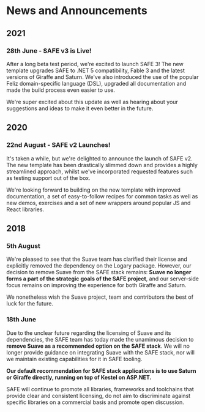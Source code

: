 # News and Announcements
## 2021
### 28th June - SAFE v3 is Live!
After a long beta test period, we're excited to launch SAFE 3! The new template upgrades SAFE to .NET 5 compatibility, Fable 3 and the latest versions of Giraffe and Saturn. We've also introduced the use of the popular Feliz domain-specific language (DSL), upgraded all documentation and made the build process even easier to use.

We're super excited about this update as well as hearing about your suggestions and ideas to make it even better in the future.

## 2020
### 22nd August - SAFE v2 Launches!
It's taken a while, but we're delighted to announce the launch of SAFE v2. The new template has been drastically slimmed down and provides a highly streamlined approach, whilst we've incorporated requested features such as testing support out of the box.

We're looking forward to building on the new template with improved documentation, a set of easy-to-follow recipes for common tasks as well as new demos, exercises and a set of new wrappers around popular JS and React libraries.

## 2018
### 5th August
We're pleased to see that the Suave team has clarified their license and explicitly removed the dependency on the Logary package. However, our decision to remove Suave from the SAFE stack remains: **Suave no longer forms a part of the strategic goals of the SAFE project**, and our server-side focus remains on improving the experience for both Giraffe and Saturn.

We nonetheless wish the Suave project, team and contributors the best of luck for the future.

### 18th June
Due to the unclear future regarding the licensing of Suave and its dependencies, the SAFE team has today made the unamimous decision to **remove Suave as a recommended option on the SAFE stack**. We will no longer provide guidance on integrating Suave with the SAFE stack, nor will we maintain existing capabilities for it in SAFE tooling.

**Our default recommendation for SAFE stack applications is to use Saturn or Giraffe directly, running on top of Kestel on ASP.NET.**

SAFE will continue to promote all libraries, frameworks and toolchains that provide clear and consistent licensing, do not aim to discriminate against specific libraries on a commercial basis and promote open discussion.

